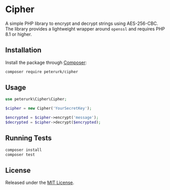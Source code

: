 # Cipher

A simple PHP library to encrypt and decrypt strings using AES-256-CBC. The library provides a lightweight wrapper around `openssl` and requires PHP 8.1 or higher.

## Installation

Install the package through [Composer](https://getcomposer.org/):

```bash
composer require peterurk/cipher
```

## Usage

```php
use peterurk\Cipher\Cipher;

$cipher = new Cipher('YourSecretKey');

$encrypted = $cipher->encrypt('message');
$decrypted = $cipher->decrypt($encrypted);
```

## Running Tests

```bash
composer install
composer test
```

## License

Released under the [MIT License](LICENSE).

